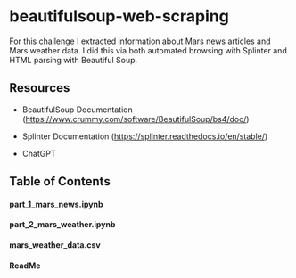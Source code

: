 # beautifulsoup-web-scraping


For this challenge I extracted information about Mars news articles and Mars weather data. I did this via both automated browsing with Splinter and HTML parsing with Beautiful Soup. 




## Resources

   
+ BeautifulSoup Documentation (https://www.crummy.com/software/BeautifulSoup/bs4/doc/)
  
+ Splinter Documentation (https://splinter.readthedocs.io/en/stable/)

+ ChatGPT



## Table of Contents

#### part_1_mars_news.ipynb  
#### part_2_mars_weather.ipynb  
#### mars_weather_data.csv  
#### ReadMe  
